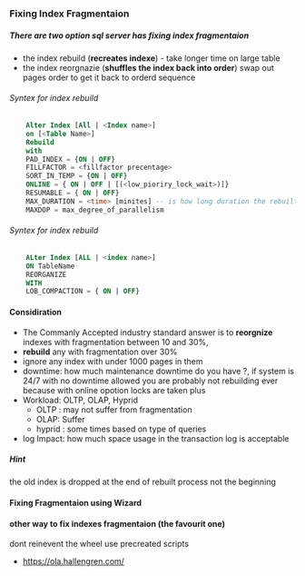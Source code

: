 ### Fixing Index Fragmentaion
##### There are two option sql server has fixing index fragmentaion
*   the index rebuild (**recreates indexe**) - take longer time on large table
*   the index reorgnazie (**shuffles the index back into order**) swap out pages order to get it back to orderd sequence

###### Syntex for index rebuild
``` sql
    Alter Index [All | <Index name>]
    on [<Table Name>]
    Rebuild
    with
    PAD_INDEX = {ON | OFF}
    FILLFACTOR = <fillfactor precentage>
    SORT_IN_TEMP = {ON | OFF}
    ONLINE = { ON | OFF | [(<low_pioriry_lock_wait>)]}
    RESUMABLE = { ON | OFF}
    MAX_DURATION = <time> [minites] -- is how long duration the rebuilt allowed to run before it automaticly paused
    MAXDOP = max_degree_of_parallelism
```
###### Syntex for index rebuild
``` sql
    ALter Index [ALL | <index name>]
    ON TableName
    REORGANIZE
    WITH
    LOB_COMPACTION = { ON | OFF}
```

#### Considiration
*   The Commanly Accepted industry standard answer is to **reorgnize** indexes with fragmentation between 10 and 30%,
*  **rebuild** any with fragmentation over 30%
*  ignore any index with under 1000 pages in them
*   downtime: how much maintenance downtime do you have ?, if system is 24/7 with no downtime allowed you are probably not rebuilding ever because with online opotion locks are taken plus
*   Workload: OLTP, OLAP, Hyprid
    -   OLTP : may not suffer from fragmentation 
    - OLAP: Suffer 
    - hyprid : some times based on type of queries
*   log Impact: how much space usage in the transaction log is acceptable

##### Hint
>
the old index is dropped at the end of rebuilt process not the beginning
>

#### Fixing Fragmentaion using Wizard 
[Fixing Indexes using Wizad]: https://www.mssqltips.com/sqlservertip/6019/sql-server-maintenance-plan-index-rebuild-and-reorganize-tasks/

#### other way to fix indexes fragmentaion (the favourit one)
>
dont reinevent the wheel use precreated scripts 
* https://ola.hallengren.com/
>




